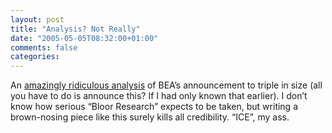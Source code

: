 ```yaml
---
layout: post
title: "Analysis? Not Really"
date: "2005-05-05T08:32:00+01:00"
comments: false
categories: 
---
```


<p>An <a href="http://www.theregister.co.uk/2005/05/04/bea_to_triple_in_size/">amazingly ridiculous analysis</a> of BEA&#8217;s announcement to triple in size (all you have to do is announce this? If I had only known that earlier). I don&#8217;t know how serious &#8220;Bloor Research&#8221; expects to be taken, but writing a brown-nosing piece like this surely kills all credibility. &#8220;ICE&#8221;, my ass.</p>


